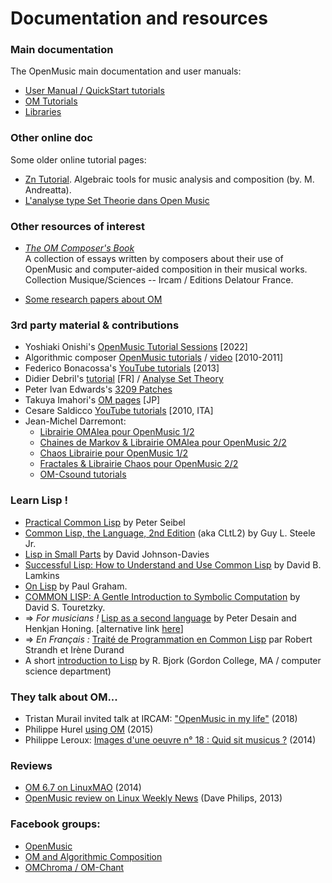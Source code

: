 # Documentation and resources


### Main documentation

The OpenMusic main documentation and user manuals:

- [User Manual / QuickStart tutorials](https://openmusic-project.github.io/openmusic/doc/om-manual/OM-Documentation)
- [OM Tutorials](https://openmusic-project.github.io/openmusic/doc/Tutorials/index)
- [Libraries](http://support.ircam.fr/docs/om-libraries/main/) 
 

### Other online doc

Some older online tutorial pages:

- [Zn Tutorial](http://recherche.ircam.fr/equipes/repmus/OpenMusic/user-doc/DocFiles/znTutorial/). Algebraic tools for music analysis and composition (by. M. Andreatta).
- [L'analyse type Set Theorie dans Open Music](http://recherche.ircam.fr/equipes/repmus/Analyse/openmusic/om_set_theory.html)


### Other resources of interest

- _[The OM Composer's Book](http://repmus.ircam.fr/openmusic/ombook)_      
A collection of essays written by composers about their use of OpenMusic and computer-aided composition in their musical works. Collection Musique/Sciences -- Ircam / Editions Delatour France.

- [Some research papers about OM](http://repmus.ircam.fr/openmusic/papers)

### 3rd party material & contributions

  * Yoshiaki Onishi's [OpenMusic Tutorial Sessions](https://vimeo.com/showcase/7662343) [2022]
  * Algorithmic composer [OpenMusic tutorials](http://www.algorithmiccomposer.com/search?q=openmusic+tutorial) / [video](https://youtu.be/hbTLTsLuG50) [2010-2011]
  * Federico Bonacossa's [YouTube tutorials](http://www.youtube.com/watch?v=N4s83rEG028) [2013]
  * Didier Debril's [tutorial](http://www.deb8076.eu/IntroOpenMusic/index.html) [FR] / [Analyse Set Theory](http://www.deb8076.eu/AnalyseBeethovenST/index.html)
  * Peter Ivan Edwards's [3209 Patches](http://www.peterivanedwards.com/pie/3209_Patches.html)
  * Takuya Imahori's [OM pages](http://www55.atwiki.jp/openmusic/) [JP]
  * Cesare Saldicco [YouTube tutorials](http://www.youtube.com/watch?v=GjeKrK0Abe8) [2010, ITA]
  * Jean-Michel Darremont:
    * [Librairie OMAlea pour OpenMusic 1/2](http://www.jmdarremont.net/librairie-omalea-pour-openmusic1/) 
    * [Chaines de Markov & Librairie OMAlea pour OpenMusic 2/2](http://www.jmdarremont.net/chaines-de-markov-librairie-omalea-openmusic-22/) 
    * [Chaos Librairie pour OpenMusic 1/2](http://www.jmdarremont.net/chaos-librairie-openmusic-1/) 
    * [Fractales & Librairie Chaos pour OpenMusic 2/2](http://www.jmdarremont.net/fractales-chaos-openmusic-22/) 
    * [OM-Csound tutorials](http://www.jmdarremont.net/tag/csound/) 


### Learn Lisp !

  * [Practical Common Lisp](http://www.gigamonkeys.com/book/) by Peter Seibel
  * [Common Lisp, the Language, 2nd Edition](http://www.cs.cmu.edu/Groups/AI/html/cltl/clm/clm.html) (aka CLtL2) by Guy L. Steele Jr.
  * [Lisp in Small Parts](http://www.lispinsmallparts.com/) by David Johnson-Davies
  * [Successful Lisp: How to Understand and Use Common Lisp](http://psg.com/~dlamkins/sl/) by David B. Lamkins
  * [On Lisp](http://www.paulgraham.com/onlisp.html) by Paul Graham.
  * [COMMON LISP: A Gentle Introduction to Symbolic Computation](https://www.cs.cmu.edu/~dst/LispBook/) by David S. Touretzky.
  * => _For musicians !_ [Lisp as a second language](http://www.mcg.uva.nl/index.html?abstracts/dh-97-g.html&target) by Peter Desain and Henkjan Honing. [alternative link [here](http://recherche.ircam.fr/equipes/repmus/LispSecondLanguage/index.html)]
  * => _En Français :_ [Traité de Programmation en Common Lisp](http://dept-info.labri.fr/~strandh/Teaching/Programmation-Symbolique/Common/Book/HTML/programmation.html) par Robert Strandh et Irène Durand
  * A short [introduction to Lisp](http://www.math-cs.gordon.edu/courses/cps323/LISP/lisp.html) by R. Bjork (Gordon College, MA / computer science department)


### They talk about OM...

* Tristan Murail invited talk at IRCAM: ["OpenMusic in my life"](https://medias.ircam.fr/x8ec0a8) (2018)
* Philippe Hurel [using OM](http://manifeste2015.ircam.fr/text/philippe-hurel-radicalement-pluriel/) (2015)
* Philippe Leroux: [Images d'une oeuvre n° 18 : Quid sit musicus ?](http://medias.ircam.fr/x159d48) (2014)


### Reviews

* [OM 6.7 on LinuxMAO](http://www.linuxmao.org/OpenMusic) (2014) 
* [OpenMusic review on Linux Weekly News](http://lwn.net/Articles/574593/) (Dave Philips, 2013)


### Facebook groups:

  * [OpenMusic](https://www.facebook.com/groups/757349334323153/)
  * [OM and Algorithmic Composition](https://www.facebook.com/groups/495720874247245/)
  * [OMChroma / OM-Chant](https://www.facebook.com/groups/1454837708103539/)

